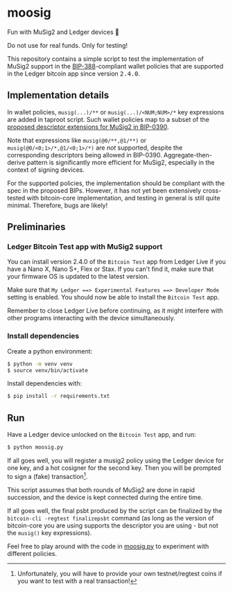 # moosig

Fun with MuSig2 and Ledger devices 🎵

Do not use for real funds. Only for testing!

This repository contains a simple script to test the implementation of MuSig2 support in the [BIP-388](https://github.com/bitcoin/bips/blob/master/bip-0388.mediawiki)-compliant wallet policies that are supported in the Ledger bitcoin app since version <tt>2.4.0</tt>.

## Implementation details

In wallet policies, `musig(...)/**` or `musig(...)/<NUM;NUM>/*` key expressions are added in taproot script. Such wallet policies map to a subset of the [proposed descriptor extensions for MuSig2 in BIP-0390](https://github.com/bitcoin/bips/blob/master/bip-0390.mediawiki).

Note that expressions like `musig(@0/**,@1/**)` or `musig(@0/<0;1>/*,@1/<0;1>/*)` are _not_ supported, despite the corresponding descriptors being allowed in BIP-0390. Aggregate-then-derive pattern is significantly more efficient for MuSig2, especially in the context of signing devices.

For the supported policies, the implementation should be compliant with the spec in the proposed BIPs. However, it has not yet been extensively cross-tested with bitcoin-core implementation, and testing in general is still quite minimal. Therefore, bugs are likely!

## Preliminaries

### Ledger Bitcoin Test app with MuSig2 support

You can install version 2.4.0 of the `Bitcoin Test` app from Ledger Live if you have a Nano X, Nano S+, Flex or Stax. If you can't find it, make sure that your firmware OS is updated to the latest version.

Make sure that `My Ledger ==> Experimental Features ==> Developer Mode` setting is enabled. You should now be able to install the `Bitcoin Test` app.

Remember to close Ledger Live before continuing, as it might interfere with other programs interacting with the device simultaneously.

### Install dependencies

Create a python environment:

```bash
$ python -m venv venv
$ source venv/bin/activate
```

Install dependencies with:

```bash
$ pip install -r requirements.txt
```

## Run

Have a Ledger device unlocked on the `Bitcoin Test` app, and run:

```bash
$ python moosig.py
```

If all goes well, you will register a musig2 policy using the Ledger device for one key, and a hot cosigner for the second key. Then you will be prompted to sign a (fake) transaction[^1].

This script assumes that both rounds of MuSig2 are done in rapid succession, and the device is kept connected during the entire time.

If all goes well, the final psbt produced by the script can be finalized by the `bitcoin-cli -regtest finalizepsbt` command (as long as the version of bitcoin-core you are using supports the descriptor you are using - but not the `musig()` key expressions).

Feel free to play around with the code in [moosig.py](moosig.py) to experiment with different policies.

[^1]: Unfortunately, you will have to provide your own testnet/regtest coins if you want to test with a real transaction!</footnote>
